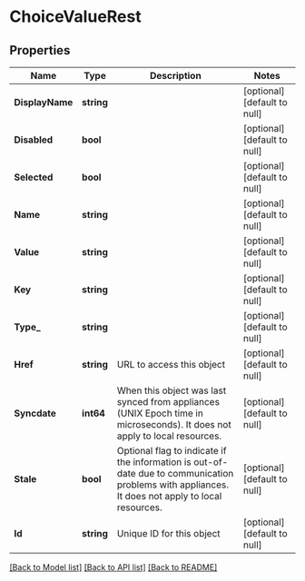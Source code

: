 # ChoiceValueRest

## Properties
Name | Type | Description | Notes
------------ | ------------- | ------------- | -------------
**DisplayName** | **string** |  | [optional] [default to null]
**Disabled** | **bool** |  | [optional] [default to null]
**Selected** | **bool** |  | [optional] [default to null]
**Name** | **string** |  | [optional] [default to null]
**Value** | **string** |  | [optional] [default to null]
**Key** | **string** |  | [optional] [default to null]
**Type_** | **string** |  | [optional] [default to null]
**Href** | **string** | URL to access this object | [optional] [default to null]
**Syncdate** | **int64** | When this object was last synced from appliances (UNIX Epoch time in microseconds). It does not apply to local resources. | [optional] [default to null]
**Stale** | **bool** | Optional flag to indicate if the information is out-of-date due to communication problems with appliances. It does not apply to local resources. | [optional] [default to null]
**Id** | **string** | Unique ID for this object | [optional] [default to null]

[[Back to Model list]](../README.md#documentation-for-models) [[Back to API list]](../README.md#documentation-for-api-endpoints) [[Back to README]](../README.md)


